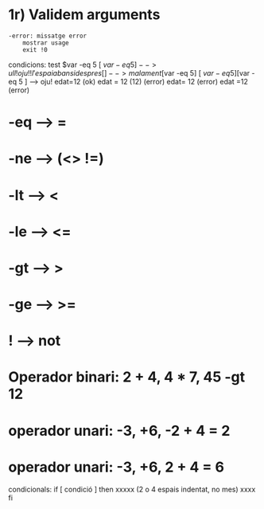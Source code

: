 # 1r) Validem arguments
	-error: missatge error
		mostrar usage
		exit !0
condicions:
	test $var -eq 5
	[ $var -eq 5 ] --> ull! oju!! l'espai abans i despres [  ]
		       --> malament [$var -eq 5]
				    [ $var -eq 5]
				    [$var -eq 5 ]
		        --> oju!	edat=12 (ok)
					edat = 12 (12) (error)
					edat= 12 (error)
					edat =12 (error)

# -eq --> =
# -ne --> (<> !=)
# -lt --> <
# -le --> <=
# -gt --> >
# -ge --> >=
# ! --> not

# Operador binari: 2 + 4, 4 * 7, 45 -gt 12
# operador unari: -3, +6, -2 + 4 = 2
# operador unari: -3, +6, 2 + 4 = 6

condicionals:
	if [ condició ]
	then
	    xxxxx (2 o 4 espais indentat, no mes)
	    xxxx
	fi
